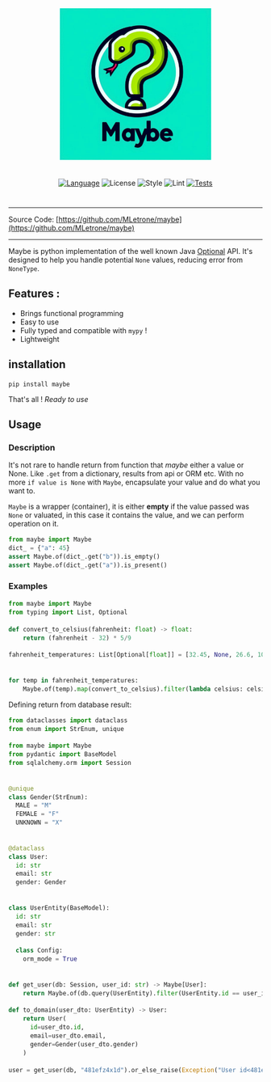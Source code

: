 <div align="center" style="margin:40px;">
  <img src="./docs/assets/logo.jpeg" alt="Maybe logo" style="margin-bottom: 20px" width="300"/>

  <!-- --8<-- [start:overview-header] -->
  [![Language](https://img.shields.io/badge/Language-python≥3.9-3776ab?style=flat-square&logo=Python)](https://www.python.org/)
  ![License](https://img.shields.io/badge/License-MIT-yellow?style=flat-square)
  ![Style](https://img.shields.io/badge/Style-ruff-9a9a9a?style=flat-square)
  ![Lint](https://img.shields.io/badge/Lint-ruff,%20mypy-brightgreen?style=flat-square)
  [![Tests](https://github.com/MLetrone/maybe/actions/workflows/check.yml/badge.svg?branch=master)](https://github.com/MLetrone/maybe/actions/workflows/check.yml)
  <!-- --8<-- [end:overview-header] -->

</div>

---

Source Code: [https://github.com/MLetrone/maybe](https://github.com/MLetrone/maybe)

---

Maybe is python implementation of the well known Java [Optional](https://docs.oracle.com/en%2Fjava%2Fjavase%2F11%2Fdocs%2Fapi%2F%2F/java.base/java/util/Optional.html) API.
It's designed to help you handle potential `None` values, reducing error from `NoneType`.

## Features :
- Brings functional programming
- Easy to use
- Fully typed and compatible with `mypy` !
- Lightweight

## installation

```shell
pip install maybe
```

That's all ! _Ready to use_

## Usage

### Description

It's not rare to handle return from function that _maybe_ either a value or None.
Like `.get` from a dictionary, results from api or ORM etc.
With no more `if value is None` with `Maybe`, encapsulate your value and do what you want to.

`Maybe` is a wrapper (container), it is either **empty** if the value passed was `None` or valuated,
in this case it contains the value, and we can perform operation on it.

```python
from maybe import Maybe
dict_ = {"a": 45}
assert Maybe.of(dict_.get("b")).is_empty()
assert Maybe.of(dict_.get("a")).is_present()
```
### Examples

 

```python
from maybe import Maybe
from typing import List, Optional

def convert_to_celsius(fahrenheit: float) -> float:
    return (fahrenheit - 32) * 5/9

fahrenheit_temperatures: List[Optional[float]] = [32.45, None, 26.6, 100, 72, None, 10]


for temp in fahrenheit_temperatures:
    Maybe.of(temp).map(convert_to_celsius).filter(lambda celsius: celsius > 0)
```

Defining return from database result:

````python
from dataclasses import dataclass
from enum import StrEnum, unique

from maybe import Maybe
from pydantic import BaseModel
from sqlalchemy.orm import Session


@unique
class Gender(StrEnum):
  MALE = "M"
  FEMALE = "F"
  UNKNOWN = "X"


@dataclass
class User:
  id: str
  email: str
  gender: Gender


class UserEntity(BaseModel):
  id: str
  email: str
  gender: str
  
  class Config:
    orm_mode = True


def get_user(db: Session, user_id: str) -> Maybe[User]:
    return Maybe.of(db.query(UserEntity).filter(UserEntity.id == user_id).first()).map(to_domain)

def to_domain(user_dto: UserEntity) -> User:
    return User(
      id=user_dto.id,
      email=user_dto.email,
      gender=Gender(user_dto.gender)
    )

user = get_user(db, "481efz4x1d").or_else_raise(Exception("User id<481efz4x1d> not found"))
````